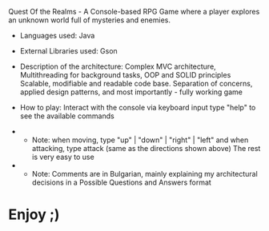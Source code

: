 Quest Of the Realms - A Console-based RPG Game where a player explores an unknown world full of mysteries and enemies.

* Languages used: Java

* External Libraries used: Gson

* Description of the architecture:
Complex MVC architecture, Multithreading for background tasks, OOP and SOLID principles
Scalable, modifiable and readable code base.
Separation of concerns, applied design patterns, and most importantly - fully working game

* How to play:
Interact with the console via keyboard input
type "help" to see the available commands

* * Note: when moving, type "up" | "down" | "right" | "left"
and when attacking, type attack <direction> (same as the directions shown above)
The rest is very easy to use

* * Note: Comments are in Bulgarian, mainly explaining my architectural decisions in a Possible Questions and Answers format

# Enjoy ;)

